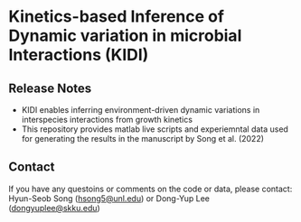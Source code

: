 # Kinetics-based Inference of Dynamic variation in microbial Interactions (KIDI)
## Release Notes
 - KIDI enables inferring environment-driven  dynamic variations in interspecies interactions from growth kinetics
 - This repository provides matlab live scripts and experiemntal data used for generating the results in the manuscript by Song et al. (2022)  
 
 ## Contact
 If you have any questoins or comments on the code or data, please contact:
 Hyun-Seob Song (hsong5@unl.edu) or Dong-Yup Lee (dongyuplee@skku.edu)
